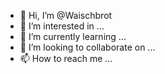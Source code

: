 - 👋 Hi, I’m @Waischbrot
- 👀 I’m interested in ...
- 🌱 I’m currently learning ...
- 💞️ I’m looking to collaborate on ...
- 📫 How to reach me ...

<!---
Waischbrot/Waischbrot is a ✨ special ✨ repository because its `README.md` (this file) appears on your GitHub profile.
You can click the Preview link to take a look at your changes.
--->
